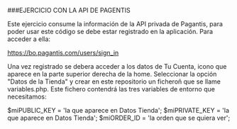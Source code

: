 ###EJERCICIO CON LA API DE PAGENTIS

Este ejercicio consume la información de la API privada de Pagantis, para poder usar este código se debe estar registrado en la aplicación. Para acceder a ella:

https://bo.pagantis.com/users/sign_in

Una vez registrado se debera acceder a los datos de Tu Cuenta, icono que aparece en la parte superior derecha de la home. Seleccionar la opción "Datos de la Tienda" y crear en este repositorio un ficheroñ que se llame variables.php. Este fichero contendrá las tres variables de entorno que necesitamos:

$miPUBLIC_KEY = 'la que aparece en Datos Tienda'; 
$miPRIVATE_KEY = 'la que aparece en Datos Tienda'; 
$miORDER_ID = 'la orden que se quiera ver';



